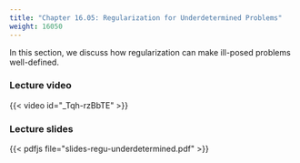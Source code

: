 ```yaml
---
title: "Chapter 16.05: Regularization for Underdetermined Problems"
weight: 16050
---
```

In this section, we discuss how regularization can make ill-posed problems well-defined.  

<!--more-->

### Lecture video

{{< video id="_Tqh-rzBbTE" >}}

### Lecture slides

{{< pdfjs file="slides-regu-underdetermined.pdf" >}}

